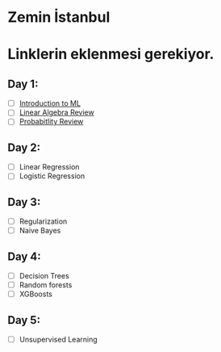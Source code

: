 # Zemin İstanbul


# Linklerin eklenmesi gerekiyor.
## Day 1:
- [ ] [Introduction to ML](www.notebooklinks.com)
- [ ] [Linear Algebra Review](https://github.com/cobanov/zemin_istanbul/blob/master/Linear_Algebra.ipynb)
- [ ] [Probabitlity Review](https://github.com/cobanov/zemin_istanbul/blob/master/Probability_Review.ipynb)
	
## Day 2:
- [ ] Linear Regression 
- [ ] Logistic Regression
	
## Day 3:
- [ ]  Regularization
- [ ]  Naive Bayes
	
## Day 4:
- [ ]  Decision Trees
- [ ]  Random forests
- [ ]  XGBoosts

## Day 5:
- [ ]  Unsupervised Learning
